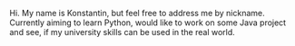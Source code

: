 Hi. My name is Konstantin, but feel free to address me by nickname.
Currently aiming to learn Python, would like to work on some Java project and see, if my university skills can be used in the real world.
